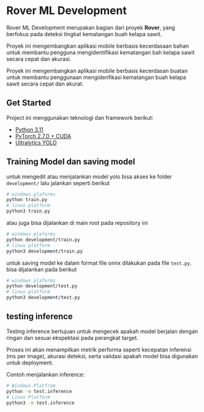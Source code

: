 # Rover ML Development


Rover ML Development merupakan bagian dari proyek __Rover__, yang berfokus pada deteksi tingkat kematangan buah kelapa sawit.

Proyek ini mengembangkan aplikasi mobile berbasis kecerdasaan bahan untuk membantu pengguna mengidentifikasi kematangan bah kelapa sawit secara cepat dan akurasi.

Proyek ini mengembangkan aplikasi mobile berbasis kecerdasan buatan untuk membantu penggunaan mengidenfikasi kematangan buah kelapa sawit secara cepat dan akurat.

## Get Started

Project ini menggunakan teknologi dan framework berikut:

* [Python 3.11](https://www.python.org/downloads/release/python-3116/)  
* [PyTorch 2.7.0 + CUDA](https://pytorch.org/get-started/previous-versions/)  
* [Ultralytics YOLO](https://docs.ultralytics.com/quickstart/)  

Training Model dan saving model
---
untuk mengedit atau menjalankan model yolo bisa akses ke folder `development/` lalu jalankan seperti berikut

```sh
# windows plaforms
python train.py
# linux platform
python3 train.py
```
atau juga bisa dijalankan di main root pada repository ini

```sh
# windows plaforms
python development/train.py
# linux platform
python3 development/train.py
```

untuk saving model ke dalam format file onnx dilakukan pada file `test.py`. bisa dijalankan pada berikut

```sh
# windows plaforms
python development/test.py
# linux platform
python3 development/test.py
```

## testing inference

Testing inference bertujuan untuk mengecek apakah model berjalan dengan ringan dan sesuai ekspektasi pada perangkat target.

Proses ini akan menampilkan metrik performa seperti kecepatan inferensi (ms per image), akurasi deteksi, serta validasi apakah model bisa digunakan untuk deployment.

Contoh menjalankan inference:
```sh
# Windows Platfrom
python -m test.inference
# Linux Platform
python3 -m test.inference
```